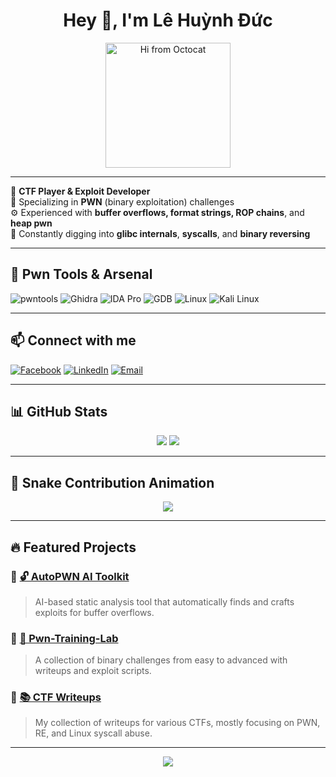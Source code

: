 <h1 align="center">Hey 👋, I'm Lê Huỳnh Đức</h1>
<p align="center">
  <img src="https://octodex.github.com/images/daftpunktocat-guy.gif" width="200" alt="Hi from Octocat">
</p>

---

🧠 **CTF Player & Exploit Developer**  
🎯 Specializing in **PWN** (binary exploitation) challenges  
⚙️ Experienced with **buffer overflows, format strings, ROP chains**, and **heap pwn**  
🧪 Constantly digging into **glibc internals**, **syscalls**, and **binary reversing**

---

## 🚩 Pwn Tools & Arsenal

![pwntools](https://img.shields.io/badge/pwntools-FCC624?style=for-the-badge&logo=python&logoColor=black)
![Ghidra](https://img.shields.io/badge/Ghidra-A5260A?style=for-the-badge&logo=ghidra&logoColor=white)
![IDA Pro](https://img.shields.io/badge/IDA--Pro-000000?style=for-the-badge&logo=hex-rays&logoColor=white)
![GDB](https://img.shields.io/badge/GDB-00599C?style=for-the-badge&logo=gnu&logoColor=white)
![Linux](https://img.shields.io/badge/Linux-FCC624?style=for-the-badge&logo=linux&logoColor=black)
![Kali Linux](https://img.shields.io/badge/Kali-557C94?style=for-the-badge&logo=kali-linux&logoColor=white)

---

## 📫 Connect with me

[![Facebook](https://img.shields.io/badge/Facebook-1877F2?style=for-the-badge&logo=facebook&logoColor=white)](https://facebook.com/lehuyhduc)
[![LinkedIn](https://img.shields.io/badge/LinkedIn-0A66C2?style=for-the-badge&logo=linkedin&logoColor=white)](https://linkedin.com/in/lehuyhduc)
[![Email](https://img.shields.io/badge/Gmail-D14836?style=for-the-badge&logo=gmail&logoColor=white)](mailto:duc@example.com)

---

## 📊 GitHub Stats

<div align="center">
  <img src="https://github-readme-stats.vercel.app/api?username=lwd3c&show_icons=true&theme=radical" />
  <img src="https://github-readme-stats.vercel.app/api/top-langs/?username=lwd3c&layout=compact&theme=radical" />
</div>

---

## 🐍 Snake Contribution Animation

<p align="center">
  <img src="https://github.com/lwd3c/lwd3c/blob/output/github-contribution-grid-snake.svg" />
</p>

---

## 🔥 Featured Projects

### 📌 [🔓 AutoPWN AI Toolkit](https://github.com/lwd3c/auto-bof-ai)
> AI-based static analysis tool that automatically finds and crafts exploits for buffer overflows.

### 📌 [🔧 Pwn-Training-Lab](https://github.com/lwd3c/pwn-training-lab)
> A collection of binary challenges from easy to advanced with writeups and exploit scripts.

### 📌 [📚 CTF Writeups](https://github.com/lwd3c/ctf-writeups)
> My collection of writeups for various CTFs, mostly focusing on PWN, RE, and Linux syscall abuse.

---

<p align="center">
  <img src="https://komarev.com/ghpvc/?username=lwd3c&label=Profile%20views&color=0e75b6&style=flat" />
</p>
